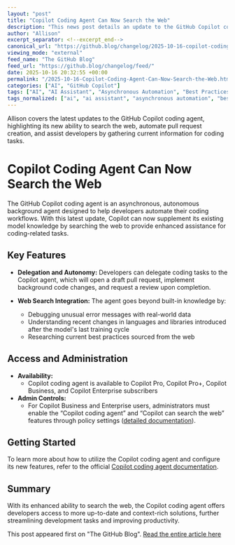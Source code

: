 ```yaml
---
layout: "post"
title: "Copilot Coding Agent Can Now Search the Web"
description: "This news post details an update to the GitHub Copilot coding agent, an asynchronous, autonomous tool that can now search the web to supplement its knowledge. It shows how Copilot can debug error messages, keep up with recent language changes, and research best coding practices by leveraging online resources. The post explains the agent's workflow—opening pull requests and working autonomously—and notes its availability for Copilot Pro, Pro+, Business, and Enterprise subscribers, with specific admin controls required for business and enterprise deployments. Official documentation is provided for further information."
author: "Allison"
excerpt_separator: <!--excerpt_end-->
canonical_url: "https://github.blog/changelog/2025-10-16-copilot-coding-agent-can-now-search-the-web"
viewing_mode: "external"
feed_name: "The GitHub Blog"
feed_url: "https://github.blog/changelog/feed/"
date: 2025-10-16 20:32:55 +00:00
permalink: "/2025-10-16-Copilot-Coding-Agent-Can-Now-Search-the-Web.html"
categories: ["AI", "GitHub Copilot"]
tags: ["AI", "AI Assistant", "Asynchronous Automation", "Best Practices Research", "Copilot", "Copilot Coding Agent", "Copilot Enterprise", "Copilot Pro", "Developer Tools", "Error Debugging", "GitHub Copilot", "Improvement", "Language Support", "News", "Policy Configuration", "Pull Request Automation", "Software Development", "Web Search Integration"]
tags_normalized: ["ai", "ai assistant", "asynchronous automation", "best practices research", "copilot", "copilot coding agent", "copilot enterprise", "copilot pro", "developer tools", "error debugging", "github copilot", "improvement", "language support", "news", "policy configuration", "pull request automation", "software development", "web search integration"]
---
```


Allison covers the latest updates to the GitHub Copilot coding agent, highlighting its new ability to search the web, automate pull request creation, and assist developers by gathering current information for coding tasks.<!--excerpt_end-->

# Copilot Coding Agent Can Now Search the Web

The GitHub Copilot coding agent is an asynchronous, autonomous background agent designed to help developers automate their coding workflows. With this latest update, Copilot can now supplement its existing model knowledge by searching the web to provide enhanced assistance for coding-related tasks.

## Key Features

- **Delegation and Autonomy:** Developers can delegate coding tasks to the Copilot agent, which will open a draft pull request, implement background code changes, and request a review upon completion.

- **Web Search Integration:** The agent goes beyond built-in knowledge by:
  - Debugging unusual error messages with real-world data
  - Understanding recent changes in languages and libraries introduced after the model's last training cycle
  - Researching current best practices sourced from the web

## Access and Administration

- **Availability:**
  - Copilot coding agent is available to Copilot Pro, Copilot Pro+, Copilot Business, and Copilot Enterprise subscribers
- **Admin Controls:**
  - For Copilot Business and Enterprise users, administrators must enable the “Copilot coding agent” and “Copilot can search the web” features through policy settings ([detailed documentation](https://docs.github.com/enterprise-cloud@latest/copilot/concepts/agents/coding-agent/coding-agent-for-business-and-enterprise)).

## Getting Started

To learn more about how to utilize the Copilot coding agent and configure its new features, refer to the official [Copilot coding agent documentation](https://docs.github.com/copilot/concepts/agents/coding-agent/about-coding-agent).

## Summary

With its enhanced ability to search the web, the Copilot coding agent offers developers access to more up-to-date and context-rich solutions, further streamlining development tasks and improving productivity.

This post appeared first on "The GitHub Blog". [Read the entire article here](https://github.blog/changelog/2025-10-16-copilot-coding-agent-can-now-search-the-web)
